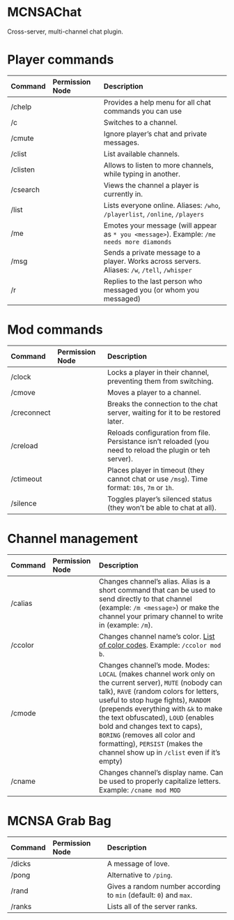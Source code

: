 MCNSAChat
=========

Cross-server, multi-channel chat plugin.

# Player commands

|**Command**|**Permission Node**|**Description**|
|:------|:--------------|:----------|
|/chelp||Provides a help menu for all chat commands you can use|
|/c <channel>||Switches to a channel.|
|/cmute <player>||Ignore player’s chat and private messages.|
|/clist||List available channels.|
|/clisten <channel>||Allows to listen to more channels, while typing in another.|
|/csearch <player>||Views the channel a player is currently in.|
|/list||Lists everyone online. Aliases: `/who`, `/playerlist`, `/online`, `/players`|
|/me <message>||Emotes your message (will appear as `* you <message>`). Example: `/me needs more diamonds`|
|/msg <player> <message>||Sends a private message to a player. Works across servers. Aliases: `/w`, `/tell`, `/whisper`|
|/r <message>||Replies to the last person who messaged you (or whom you messaged)|
# Mod commands

|**Command**|**Permission Node**|**Description**|
|:------|:--------------|:----------|
|/clock <player>||Locks a player in their channel, preventing them from switching.|
|/cmove <player> <channel>||Moves a player to a channel.|
|/creconnect||Breaks the connection to the chat server, waiting for it to be restored later.|
|/creload||Reloads configuration from file. Persistance isn’t reloaded (you need to reload the plugin or teh server).|
|/ctimeout <player> <time>||Places player in timeout (they cannot chat or use `/msg`). Time format: `10s`, `7m` or `1h`.|
|/silence <player>||Toggles player’s silenced status (they won’t be able to chat at all).|

# Channel management

|**Command**|**Permission Node**|**Description**|
|:------|:--------------|:----------|
|/calias <channel> <alias>||Changes channel’s alias. Alias is a short command that can be used to send directly to that channel (example: `/m <message>`) or make the channel your primary channel to write in (example: `/m`).|
|/ccolor <channel> <color>||Changes channel name’s color. [List of color codes](http://www.minecraftwiki.net/wiki/Color_Codes). Example: `/ccolor mod b`.|
|/cmode <channel> <mode>||Changes channel’s mode. Modes: `LOCAL` (makes channel work only on the current server), `MUTE` (nobody can talk), `RAVE` (random colors for letters, useful to stop huge fights), `RANDOM` (prepends everything with `&k` to make the text obfuscated), `LOUD` (enables bold and changes text to caps), `BORING` (removes all color and formatting), `PERSIST` (makes the channel show up in `/clist` even if it’s empty)|
|/cname <channel> <name>||Changes channel’s display name. Can be used to properly capitalize letters. Example: `/cname mod MOD`|
    
# MCNSA Grab Bag

|**Command**|**Permission Node**|**Description**|
|:------|:--------------|:----------|
|/dicks||A message of love.|
|/pong||Alternative to `/ping`.|
|/rand <min> <max>||Gives a random number according to `min` (default: `0`) and `max`.|
|/ranks||Lists all of the server ranks.|
